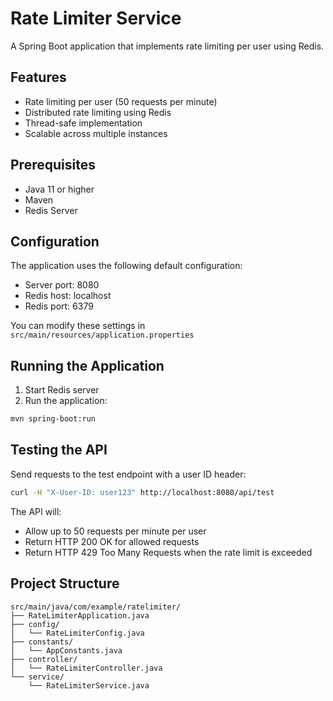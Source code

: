 # Rate Limiter Service

A Spring Boot application that implements rate limiting per user using Redis.

## Features

- Rate limiting per user (50 requests per minute)
- Distributed rate limiting using Redis
- Thread-safe implementation
- Scalable across multiple instances

## Prerequisites

- Java 11 or higher
- Maven
- Redis Server

## Configuration

The application uses the following default configuration:
- Server port: 8080
- Redis host: localhost
- Redis port: 6379

You can modify these settings in `src/main/resources/application.properties`

## Running the Application

1. Start Redis server
2. Run the application:
```bash
mvn spring-boot:run
```

## Testing the API

Send requests to the test endpoint with a user ID header:

```bash
curl -H "X-User-ID: user123" http://localhost:8080/api/test
```

The API will:
- Allow up to 50 requests per minute per user
- Return HTTP 200 OK for allowed requests
- Return HTTP 429 Too Many Requests when the rate limit is exceeded

## Project Structure

```
src/main/java/com/example/ratelimiter/
├── RateLimiterApplication.java
├── config/
│   └── RateLimiterConfig.java
├── constants/
│   └── AppConstants.java
├── controller/
│   └── RateLimiterController.java
└── service/
    └── RateLimiterService.java
``` 